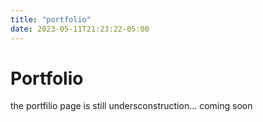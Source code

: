 ```yaml
---
title: "portfolio"
date: 2023-05-11T21:23:22-05:00
---
```


# Portfolio

the portfilio page is still undersconstruction... coming soon
